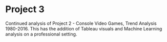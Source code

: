 # Project 3
Continued analysis of Project 2 - Console Video Games, Trend Analysis 1980-2016.
This has the addition of Tableau visuals and Machine Learning analysis on a professional setting. 
